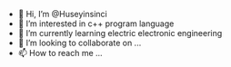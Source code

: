 - 👋 Hi, I’m @Huseyinsinci
- 👀 I’m interested in c++ program language 
- 🌱 I’m currently learning electric electronic engineering
- 💞️ I’m looking to collaborate on ...
- 📫 How to reach me ...

<!---
Huseyinsinci/Huseyinsinci is a ✨ special ✨ repository because its `README.md` (this file) appears on your GitHub profile.
You can click the Preview link to take a look at your changes.
--->
